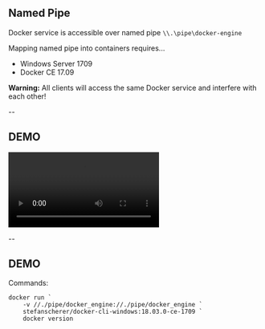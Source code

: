 ## Named Pipe

Docker service is accessible over named pipe `\\.\pipe\docker-engine`

Mapping named pipe into containers requires...
- Windows Server 1709
- Docker CE 17.09

**Warning:** All clients will access the same Docker service and interfere with each other! <!-- .element: style="color: #ff8800;" -->

--

## DEMO

<video id="hovercontrols">
    <source data-src="videos/Named Pipe.mp4" type="video/mp4" />
</video>

--

## DEMO

Commands:

```
docker run `
    -v //./pipe/docker_engine://./pipe/docker_engine `
    stefanscherer/docker-cli-windows:18.03.0-ce-1709 `
    docker version
```
